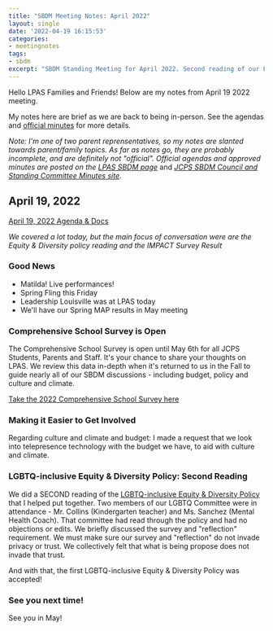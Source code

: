 ```yaml
---
title: "SBDM Meeting Notes: April 2022"
layout: single
date: '2022-04-19 16:15:53'
categories:
- meetingnotes
tags:
- sbdm
excerpt: "SBDM Standing Meeting for April 2022. Second reading of our LGBTQIA-focused Equity and Diversity policy!"
---
```


Hello LPAS Families and Friends! Below are my notes from April 19 2022 meeting.

My notes here are brief as we are back to being in-person. See the agendas and [official minutes](https://sppublic.jefferson.kyschools.us/sbdm/SitePages/Home.aspx) for more details.

*Note: I'm one of two parent reprensentatives, so my notes are slanted towards parent/family topics. As far as notes go, they are probably incomplete, and are definitely not "official". Official agendas and approved minutes are posted on the* [*LPAS SBDM page*](http://lincoln.jefferson.kyschools.us/groups/14915/site_based_decision_making_council_sbdm/sbdm) and [*JCPS SBDM Council and Standing Committee Minutes site*](https://sppublic.jefferson.kyschools.us/sbdm/SitePages/Home.aspx).


## April 19, 2022 ##
[April 19, 2022 Agenda & Docs](https://drive.google.com/drive/u/3/folders/1PKkgeDpU0-NH88OCpQf6mTbCqNbREMn5)

_We covered a lot today, but the main focus of conversation were are the Equity & Diversity policy reading and the IMPACT Survey Result_

### Good News ###
- Matilda! Live performances!
- Spring Fling this Friday
- Leadership Louisville was at LPAS today
- We'll have our Spring MAP results in May meeting

### Comprehensive School Survey is Open ###
The Comprehensive School Survey is open until May 6th for all JCPS Students, Parents and Staff. It's your chance to share your thoughts on LPAS. We review this data in-depth when it's returned to us in the Fall to guide nearly all of our SBDM discussions - including budget, policy and culture and climate. 

[Take the 2022 Comprehensive School Survey here](https://docs.google.com/document/d/1mtSdi54VcSASUvVu3c2u3Vv2IwBxeH7qXj1tR0i6b-Q/edit)

### Making it Easier to Get Involved ###
Regarding culture and climate and budget: I made a request that we look into telepresence technology with the budget we have, to aid with culture and climate.  


### LGBTQ-inclusive Equity & Diversity Policy: Second Reading ###
We did a SECOND reading of the [LGBTQ-inclusive Equity & Diversity Policy](https://benwilson.org/sbdm/policy/LGBTQIA-equity-diversity-policy-update/) that I helped put together. Two members of our LGBTQ Committee were in attendance - Mr. Collins (Kindergarten teacher) and Ms. Sanchez (Mental Health Coach). That committee had read through the policy and had no objections or edits. We briefly discussed the survey and "reflection" requirement. We must make sure our survey and "reflection" do not invade privacy or trust. We collectively felt that what is being propose does not invade that trust.

And with that, the first LGBTQ-inclusive Equity & Diversity Policy was accepted!

### See you next time! ###
See you in May!
